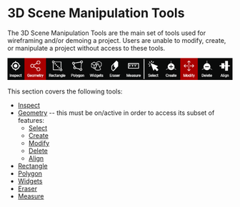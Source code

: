 # 3D Scene Manipulation Tools

The 3D Scene Manipulation Tools are the main set of tools used for wireframing and/or demoing a project. Users are unable to modify, create, or manipulate a project without access to these tools.

![In this image, the Geometry panel is on/active](../.gitbook/assets/3d-scene-manipulation-tools.png)

This section covers the following tools:

* [Inspect](inspect.md)
* [Geometry](geometry/) -- this must be on/active in order to access its subset of features:
  * [Select](geometry/select.md)
  * [Create](geometry/create.md)
  * [Modify](geometry/modify.md)
  * [Delete](geometry/delete.md)
  * [Align](geometry/align.md)
* [Rectangle](rectangle.md)
* [Polygon](polygon.md)
* [Widgets](select.md)
* [Eraser](eraser-1.md)
* [Measure](measure.md)

